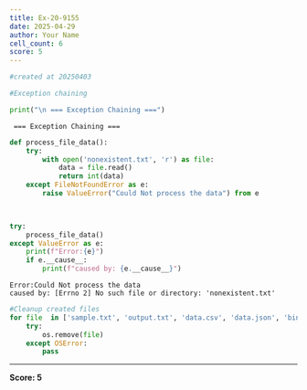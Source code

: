 ```yaml
---
title: Ex-20-9155
date: 2025-04-29
author: Your Name
cell_count: 6
score: 5
---
```


```python
#created at 20250403
```


```python
#Exception chaining 
```


```python
print("\n === Exception Chaining ===")
```

    
     === Exception Chaining ===



```python
def process_file_data():
    try:
        with open('nonexistent.txt', 'r') as file:
            data = file.read()
            return int(data)
    except FileNotFoundError as e:
        raise ValueError("Could Not process the data") from e

                    
```


```python
try:
    process_file_data()
except ValueError as e:
    print(f"Error:{e}")
    if e.__cause__:
        print(f"caused by: {e.__cause__}")
```

    Error:Could Not process the data
    caused by: [Errno 2] No such file or directory: 'nonexistent.txt'



```python
#Cleanup created files
for file  in ['sample.txt', 'output.txt', 'data.csv', 'data.json', 'binary.dat', 'modes.txt', 'dict_data.csv']
    try:
        os.remove(file)
    except OSError:
        pass
```


---
**Score: 5**